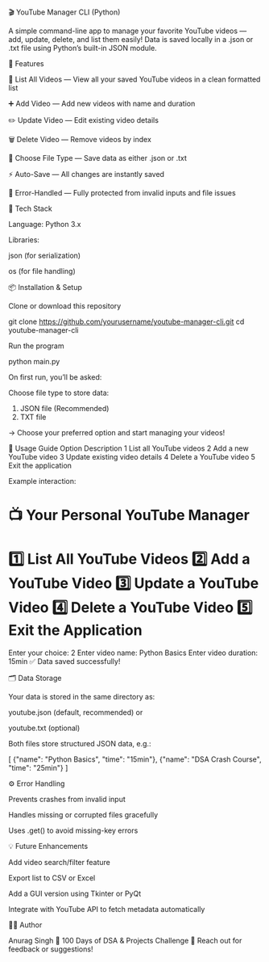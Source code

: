🎬 YouTube Manager CLI (Python)

A simple command-line app to manage your favorite YouTube videos — add, update, delete, and list them easily!
Data is saved locally in a .json or .txt file using Python’s built-in JSON module.

🚀 Features

📄 List All Videos — View all your saved YouTube videos in a clean formatted list

➕ Add Video — Add new videos with name and duration

✏️ Update Video — Edit existing video details

🗑️ Delete Video — Remove videos by index

💾 Choose File Type — Save data as either .json or .txt

⚡ Auto-Save — All changes are instantly saved

🧱 Error-Handled — Fully protected from invalid inputs and file issues

🧰 Tech Stack

Language: Python 3.x

Libraries:

json (for serialization)

os (for file handling)

📦 Installation & Setup

Clone or download this repository

git clone https://github.com/yourusername/youtube-manager-cli.git
cd youtube-manager-cli


Run the program

python main.py


On first run, you’ll be asked:

Choose file type to store data:
1. JSON file (Recommended)
2. TXT file


→ Choose your preferred option and start managing your videos!

🧭 Usage Guide
Option	Description
1	List all YouTube videos
2	Add a new YouTube video
3	Update existing video details
4	Delete a YouTube video
5	Exit the application

Example interaction:

📺 Your Personal YouTube Manager
========================================
1️⃣  List All YouTube Videos
2️⃣  Add a YouTube Video
3️⃣  Update a YouTube Video
4️⃣  Delete a YouTube Video
5️⃣  Exit the Application
========================================
Enter your choice: 2
Enter video name: Python Basics
Enter video duration: 15min
✅ Data saved successfully!

🗂️ Data Storage

Your data is stored in the same directory as:

youtube.json (default, recommended)
or

youtube.txt (optional)

Both files store structured JSON data, e.g.:

[
  {"name": "Python Basics", "time": "15min"},
  {"name": "DSA Crash Course", "time": "25min"}
]

⚙️ Error Handling

Prevents crashes from invalid input

Handles missing or corrupted files gracefully

Uses .get() to avoid missing-key errors

💡 Future Enhancements

Add video search/filter feature

Export list to CSV or Excel

Add a GUI version using Tkinter or PyQt

Integrate with YouTube API to fetch metadata automatically

🧑‍💻 Author

Anurag Singh
💼 100 Days of DSA & Projects Challenge
📧 Reach out for feedback or suggestions!